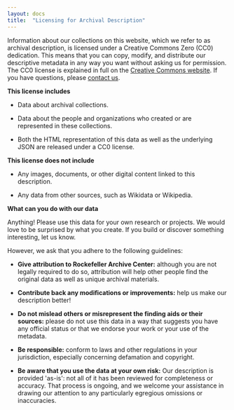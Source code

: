 ```yaml
---
layout: docs
title:  "Licensing for Archival Description"
---
```


Information about our collections on this website, which we refer to as archival
description, is licensed under a Creative Commons Zero (CC0) dedication. This
means that you can copy, modify, and distribute our descriptive metadata in any
way you want without asking us for permission. The CC0 license is explained in
full on the [Creative Commons
website](http://creativecommons.org/publicdomain/zero/1.0/). If you have
questions, please [contact
us](mailto:archive@rockarch.org?Subject=DIMES%20Metadata%20Licensing).

**This license includes**

-   Data about archival collections.

-   Data about the people and organizations who created or are represented in
    these collections.

-   Both the HTML representation of this data as well as the underlying JSON are
    released under a CC0 license.

**This license does not include**

-   Any images, documents, or other digital content linked to this description.

-   Any data from other sources, such as Wikidata or Wikipedia.

**What can you do with our data**

Anything! Please use this data for your own research or projects. We would love
to be surprised by what you create. If you build or discover something
interesting, let us know.

However, we ask that you adhere to the following guidelines:

-   **Give attribution to Rockefeller Archive Center:** although you are not
    legally required to do so, attribution will help other people find the
    original data as well as unique archival materials.

-   **Contribute back any modifications or improvements:** help us make our
    description better!

-   **Do not mislead others or misrepresent the finding aids or their sources:**
    please do not use this data in a way that suggests you have any official
    status or that we endorse your work or your use of the metadata.

-   **Be responsible:** conform to laws and other regulations in your
    jurisdiction, especially concerning defamation and copyright.

-   **Be aware that you use the data at your own risk:** Our description is
    provided 'as-is': not all of it has been reviewed for completeness or
    accuracy. That process is ongoing, and we welcome your assistance in drawing
    our attention to any particularly egregious omissions or inaccuracies.
